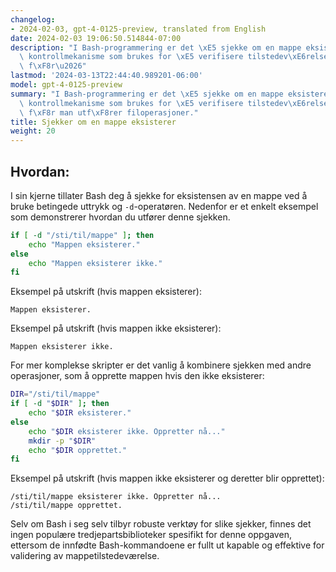 ```yaml
---
changelog:
- 2024-02-03, gpt-4-0125-preview, translated from English
date: 2024-02-03 19:06:50.514844-07:00
description: "I Bash-programmering er det \xE5 sjekke om en mappe eksisterer en essensiell\
  \ kontrollmekanisme som brukes for \xE5 verifisere tilstedev\xE6relsen av en mappe\
  \ f\xF8r\u2026"
lastmod: '2024-03-13T22:44:40.989201-06:00'
model: gpt-4-0125-preview
summary: "I Bash-programmering er det \xE5 sjekke om en mappe eksisterer en essensiell\
  \ kontrollmekanisme som brukes for \xE5 verifisere tilstedev\xE6relsen av en mappe\
  \ f\xF8r man utf\xF8rer filoperasjoner."
title: Sjekker om en mappe eksisterer
weight: 20
---
```


## Hvordan:
I sin kjerne tillater Bash deg å sjekke for eksistensen av en mappe ved å bruke betingede uttrykk og `-d`-operatøren. Nedenfor er et enkelt eksempel som demonstrerer hvordan du utfører denne sjekken.

```bash
if [ -d "/sti/til/mappe" ]; then
    echo "Mappen eksisterer."
else
    echo "Mappen eksisterer ikke."
fi
```

Eksempel på utskrift (hvis mappen eksisterer):
```
Mappen eksisterer.
```

Eksempel på utskrift (hvis mappen ikke eksisterer):
```
Mappen eksisterer ikke.
```

For mer komplekse skripter er det vanlig å kombinere sjekken med andre operasjoner, som å opprette mappen hvis den ikke eksisterer:

```bash
DIR="/sti/til/mappe"
if [ -d "$DIR" ]; then
    echo "$DIR eksisterer."
else
    echo "$DIR eksisterer ikke. Oppretter nå..."
    mkdir -p "$DIR"
    echo "$DIR opprettet."
fi
```

Eksempel på utskrift (hvis mappen ikke eksisterer og deretter blir opprettet):
```
/sti/til/mappe eksisterer ikke. Oppretter nå...
/sti/til/mappe opprettet.
```

Selv om Bash i seg selv tilbyr robuste verktøy for slike sjekker, finnes det ingen populære tredjepartsbiblioteker spesifikt for denne oppgaven, ettersom de innfødte Bash-kommandoene er fullt ut kapable og effektive for validering av mappetilstedeværelse.
